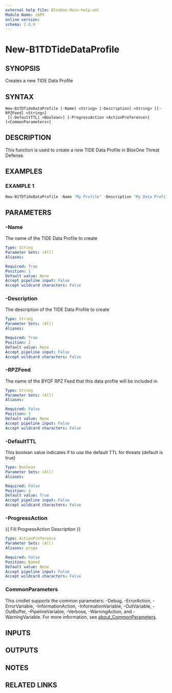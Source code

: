 ```yaml
---
external help file: BloxOne-Main-help.xml
Module Name: ibPS
online version:
schema: 2.0.0
---
```


# New-B1TDTideDataProfile

## SYNOPSIS
Creates a new TIDE Data Profile

## SYNTAX

```
New-B1TDTideDataProfile [-Name] <String> [-Description] <String> [[-RPZFeed] <String>]
 [[-DefaultTTL] <Boolean>] [-ProgressAction <ActionPreference>] [<CommonParameters>]
```

## DESCRIPTION
This function is used to create a new TIDE Data Profile in BloxOne Threat Defense.

## EXAMPLES

### EXAMPLE 1
```powershell
New-B1TDTideDataProfile -Name "My Profile" -Description "My Data Profile" -RPZFeed "threat_feed_one" -DefaultTTL $false
```

## PARAMETERS

### -Name
The name of the TIDE Data Profile to create

```yaml
Type: String
Parameter Sets: (All)
Aliases:

Required: True
Position: 1
Default value: None
Accept pipeline input: False
Accept wildcard characters: False
```

### -Description
The description of the TIDE Data Profile to create

```yaml
Type: String
Parameter Sets: (All)
Aliases:

Required: True
Position: 2
Default value: None
Accept pipeline input: False
Accept wildcard characters: False
```

### -RPZFeed
The name of the BYOF RPZ Feed that this data profile will be included in

```yaml
Type: String
Parameter Sets: (All)
Aliases:

Required: False
Position: 3
Default value: None
Accept pipeline input: False
Accept wildcard characters: False
```

### -DefaultTTL
This boolean value indicates if to use the default TTL for threats (default is true)

```yaml
Type: Boolean
Parameter Sets: (All)
Aliases:

Required: False
Position: 4
Default value: True
Accept pipeline input: False
Accept wildcard characters: False
```

### -ProgressAction
{{ Fill ProgressAction Description }}

```yaml
Type: ActionPreference
Parameter Sets: (All)
Aliases: proga

Required: False
Position: Named
Default value: None
Accept pipeline input: False
Accept wildcard characters: False
```

### CommonParameters
This cmdlet supports the common parameters: -Debug, -ErrorAction, -ErrorVariable, -InformationAction, -InformationVariable, -OutVariable, -OutBuffer, -PipelineVariable, -Verbose, -WarningAction, and -WarningVariable. For more information, see [about_CommonParameters](http://go.microsoft.com/fwlink/?LinkID=113216).

## INPUTS

## OUTPUTS

## NOTES

## RELATED LINKS
